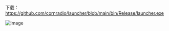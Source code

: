 下载： https://github.com/cornradio/launcher/blob/main/bin/Release/launcher.exe

![image](https://github.com/user-attachments/assets/b9b472c2-1db0-43d2-bd8e-6bd99bc67680)
